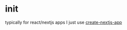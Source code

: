 # init

typically for react/nextjs apps I just use [create-nextjs-app](https://github.com/mcansh/create-nextjs-app)

